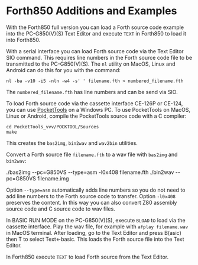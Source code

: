 Forth850 Additions and Examples
===============================

With the Forth850 full version you can load a Forth source code example into
the PC-G850(V)(S) Text Editor and execute `TEXT` in Forth850 to load it into
Forth850.

With a serial interface you can load Forth source code via the Text Editor
SIO command.  This requires line numbers in the Forth source code file to
be transmitted to the PC-G850(V)(S).  The `nl` utility on MacOS, Linux and
Android can do this for you with the command:

    nl -ba -v10 -i5 -nln -w4 -s' ' filename.fth > numbered_filename.fth

The `numbered_filename.fth` has line numbers and can be send via SIO.

To load Forth source code via the cassette interface CE-126P or CE-124, you can
use [PocketTools](https://www.peil-partner.de/ifhe.de/sharp/) on a Windows PC.
To use PocketTools on MacOS, Linux or Android, compile the PocketTools source
code with a C compiler:

    cd PocketTools_vvv/POCKTOOL/Sources
    make

This creates the `bas2img`, `bin2wav` and `wav2bin` utilities.

Convert a Forth source file `filename.fth` to a wav file with `bas2img` and
`bin2wav`:

   ./bas2img --pc=G850VS --type=asm -l0x408 filename.fth
   ./bin2wav --pc=G850VS filename.img

Option `--type=asm` automatically adds line numbers so you do not need to add
line numbers to the Forth source code to transfer.  Option `-l0x408` preserves
the content.  In this way you can also convert Z80 assembly source code and C
source code to wav files.

In BASIC RUN MODE on the PC-G850(V)(S), execute `BLOAD` to load via the
cassette interface.  Play the wav file, for example with `afplay filename.wav`
in MacOS terminal.  After loading, go to the Text Editor and press B(asic) then
T to select Text<-basic.  This loads the Forth source file into the Text
Editor.

In Forth850 execute `TEXT` to load Forth source from the Text Editor.
